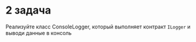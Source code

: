# 2 задача
Реализуйте класс ConsoleLogger, который выполняет контракт `ILogger` и выводи данные в консоль
